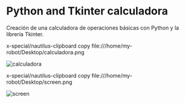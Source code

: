 # Python and Tkinter calculadora

Creación de una calculadora de operaciones básicas con Python y la librería Tkinter.


x-special/nautilus-clipboard
copy
file:///home/my-robot/Desktop/calculadora.png

![calculadora](https://user-images.githubusercontent.com/44630882/125103004-845d5e00-e0a1-11eb-83c3-8860fd26d697.png)




x-special/nautilus-clipboard
copy
file:///home/my-robot/Desktop/screen.png

![screen](https://user-images.githubusercontent.com/44630882/125103141-ad7dee80-e0a1-11eb-80fc-0700405043fe.png)
